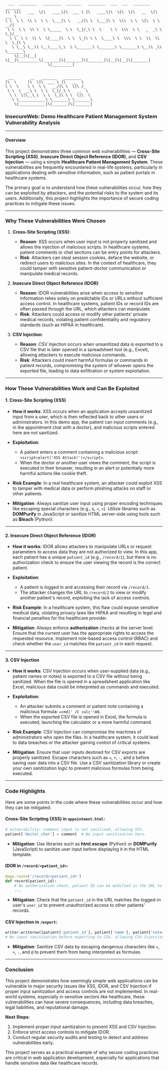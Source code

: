 ```
 ___  ________   ________  _______   ________  ___  ___  ________  _______      
|\  \|\   ___  \|\   ____\|\  ___ \ |\   ____\|\  \|\  \|\   __  \|\  ___ \     
\ \  \ \  \\ \  \ \  \___|\ \   __/|\ \  \___|\ \  \\\  \ \  \|\  \ \   __/|    
 \ \  \ \  \\ \  \ \_____  \ \  \_|/_\ \  \    \ \  \\\  \ \   _  _\ \  \_|/__  
  \ \  \ \  \\ \  \|____|\  \ \  \_|\ \ \  \____\ \  \\\  \ \  \\  \\ \  \_|\ \ 
   \ \__\ \__\\ \__\____\_\  \ \_______\ \_______\ \_______\ \__\\ _\\ \_______\
    \|__|\|__| \|__|\_________\|_______|\|_______|\|_______|\|__|\|__|\|_______|
                   \|_________|                                                 
                                                                                
                                                                                
 ___       __   _______   ________                                              
|\  \     |\  \|\  ___ \ |\   __  \                                             
\ \  \    \ \  \ \   __/|\ \  \|\ /_                                            
 \ \  \  __\ \  \ \  \_|/_\ \   __  \                                           
  \ \  \|\__\_\  \ \  \_|\ \ \  \|\  \                                          
   \ \____________\ \_______\ \_______\                                         
    \|____________|\|_______|\|_______|                                         

```
### **InsecureWeb: Demo Healthcare Patient Management System Vulnerability Analysis**

---

#### **Overview**

This project demonstrates three common web vulnerabilities — **Cross-Site Scripting (XSS)**, **Insecure Direct Object Reference (IDOR)**, and **CSV Injection** — using a simple **Healthcare Patient Management System**. These vulnerabilities are frequently encountered in real-life systems, particularly in applications dealing with sensitive information, such as patient portals in healthcare systems.

The primary goal is to understand how these vulnerabilities occur, how they can be exploited by attackers, and the potential risks to the system and its users. Additionally, this project highlights the importance of secure coding practices to mitigate these issues.

---

### **Why These Vulnerabilities Were Chosen**

1. **Cross-Site Scripting (XSS)**:
   - **Reason**: XSS occurs when user input is not properly sanitized and allows the injection of malicious scripts. In healthcare systems, patient comments or chat sections can be entry points for attackers.
   - **Risk**: Attackers can steal session cookies, deface the website, or redirect users to malicious sites. In the context of healthcare, they could tamper with sensitive patient-doctor communication or manipulate medical records.

2. **Insecure Direct Object Reference (IDOR)**:
   - **Reason**: IDOR vulnerabilities arise when access to sensitive information relies solely on predictable IDs or URLs without sufficient access control. In healthcare systems, patient IDs or record IDs are often passed through the URL, which attackers can manipulate.
   - **Risk**: Attackers could access or modify other patients' private medical records, violating patient confidentiality and regulatory standards (such as HIPAA in healthcare).

3. **CSV Injection**:
   - **Reason**: CSV Injection occurs when unsanitized data is exported to a CSV file that is later opened in a spreadsheet tool (e.g., Excel), allowing attackers to execute malicious commands.
   - **Risk**: Attackers could insert harmful formulas or commands in patient records, compromising the system of whoever opens the exported file, leading to data exfiltration or system exploitation.

---

### **How These Vulnerabilities Work and Can Be Exploited**

#### **1. Cross-Site Scripting (XSS)**

- **How it works**: XSS occurs when an application accepts unsanitized input from a user, which is then reflected back to other users or administrators. In this demo app, the patient can input comments (e.g., in the appointment chat with a doctor), and malicious scripts entered here are not sanitized.
  
- **Exploitation**:
  - A patient enters a comment containing a malicious script: `<script>alert('XSS Attack!')</script>`.
  - When the doctor or another user views the comment, the script is executed in their browser, resulting in an alert or potentially more harmful actions like cookie theft.

- **Risk Example**: In a real healthcare system, an attacker could exploit XSS to tamper with medical data or perform phishing attacks on staff or other patients.

- **Mitigation**: Always sanitize user input using proper encoding techniques like escaping special characters (e.g., `&`, `<`, `>`). Utilize libraries such as **DOMPurify** in JavaScript or sanitize HTML server-side using tools such as **Bleach** (Python).

---

#### **2. Insecure Direct Object Reference (IDOR)**

- **How it works**: IDOR allows attackers to manipulate URLs or request parameters to access data they are not authorized to view. In this app, each patient has a unique `patient_id` (e.g., `/record/1`), but there is no authorization check to ensure the user viewing the record is the correct patient.

- **Exploitation**:
  - A patient is logged in and accessing their record via `/record/1`.
  - The attacker changes the URL to `/record/2` to view or modify another patient's record, exploiting the lack of access controls.

- **Risk Example**: In a healthcare system, this flaw could expose sensitive medical data, violating privacy laws like HIPAA and resulting in legal and financial penalties for the healthcare provider.

- **Mitigation**: Always enforce **authorization** checks at the server level. Ensure that the current user has the appropriate rights to access the requested resource. Implement role-based access control (RBAC) and check whether the `user_id` matches the `patient_id` in each request.

---

#### **3. CSV Injection**

- **How it works**: CSV Injection occurs when user-supplied data (e.g., patient names or notes) is exported to a CSV file without being sanitized. When the file is opened in a spreadsheet application like Excel, malicious data could be interpreted as commands and executed.

- **Exploitation**:
  - An attacker submits a comment or patient note containing a malicious formula: `=cmd|' /C calc'!A0`.
  - When the exported CSV file is opened in Excel, the formula is executed, launching the calculator or a more harmful command.

- **Risk Example**: CSV Injection can compromise the machines of administrators who open the files. In a healthcare system, it could lead to data breaches or the attacker gaining control of critical systems.

- **Mitigation**: Ensure that user inputs destined for CSV exports are properly sanitized. Escape characters such as `=`, `+`, `-`, and `@` before saving user data into a CSV file. Use a CSV sanitization library or create your own sanitization logic to prevent malicious formulas from being executed.

---

### **Code Highlights**

Here are some points in the code where these vulnerabilities occur and how they can be mitigated:

#### **Cross-Site Scripting (XSS) in `appointment.html`:**
```python
# Vulnerability: Comment input is not sanitized, allowing XSS.
patient['doctor_chat'] = comment  # No input sanitization here.
```
- **Mitigation**: Use libraries such as **html.escape** (Python) or **DOMPurify** (JavaScript) to sanitize user input before displaying it in the HTML template.

#### **IDOR in `/record/<patient_id>`:**
```python
@app.route('/record/<patient_id>')
def record(patient_id):
    # No authorization check, patient ID can be modified in the URL to access another patient's records.
    ...
```
- **Mitigation**: Check that the `patient_id` in the URL matches the logged-in user's `user_id` to prevent unauthorized access to other patients' records.

#### **CSV Injection in `/export`:**
```python
writer.writerow([patient['patient_id'], patient['name'], patient['notes'], patient['doctor_chat']])
# No input sanitization before exporting to CSV, allowing CSV Injection.
```
- **Mitigation**: Sanitize CSV data by escaping dangerous characters like `=`, `+`, `-`, and `@` to prevent them from being interpreted as formulas.

---

### **Conclusion**

This project demonstrates how seemingly simple web applications can be vulnerable to major security issues like XSS, IDOR, and CSV Injection if proper input sanitization and access controls are not implemented. In real-world systems, especially in sensitive sectors like healthcare, these vulnerabilities can have severe consequences, including data breaches, legal liabilities, and reputational damage.

**Next Steps**:
1. Implement proper input sanitization to prevent XSS and CSV Injection.
2. Enforce strict access controls to mitigate IDOR.
3. Conduct regular security audits and testing to detect and address vulnerabilities early.

This project serves as a practical example of why secure coding practices are critical in web application development, especially for applications that handle sensitive data like healthcare records.
